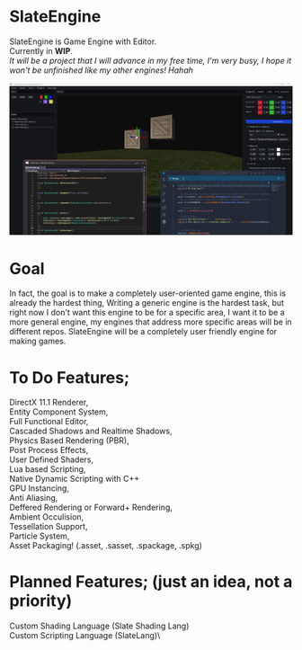 # SlateEngine
 SlateEngine is Game Engine with Editor.\
 Currently in **WIP**.\
 *It will be a project that I will advance in my free time, I'm very busy, I hope it won't be unfinished like my other engines! Hahah*
 
![Editor with Lua and Native C++ scripting](Screenshots/Editor-1-Showcase-Lua-and-Native.png?raw=true)

# Goal
In fact, the goal is to make a completely user-oriented game engine, this is already the hardest thing,
Writing a generic engine is the hardest task, but right now I don't want this engine to be for a specific area,
I want it to be a more general engine, my engines that address more specific areas will be in different repos.
SlateEngine will be a completely user friendly engine for making games.

 # To Do Features;
 DirectX 11.1 Renderer,\
 Entity Component System,\
 Full Functional Editor,\
 Cascaded Shadows and Realtime Shadows,\
 Physics Based Rendering (PBR),\
 Post Process Effects,\
 User Defined Shaders,\
 Lua based Scripting,\
 Native Dynamic Scripting with C++\
 GPU Instancing,\
 Anti Aliasing,\
 Deffered Rendering or Forward+ Rendering,\
 Ambient Occulision,\
 Tessellation Support,\
 Particle System,\
 Asset Packaging! (.asset, .sasset, .spackage, .spkg)

 # Planned Features; (just an idea, not a priority)
 Custom Shading Language (Slate Shading Lang)\
 Custom Scripting Language (SlateLang)\
